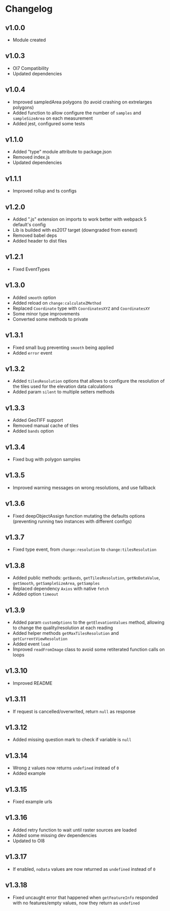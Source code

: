 # Changelog

## v1.0.0
* Module created

## v1.0.3
* Ol7 Compatibility
* Updated dependencies

## v1.0.4
* Improved sampledArea polygons (to avoid crashing on extrelarges polygons)
* Added function to allow configure the number of `samples` and `sampleSizeArea` on each measurement
* Added jest, configured some tests

## v1.1.0
* Added "type" module attribute to package.json
* Removed index.js
* Updated dependencies

## v1.1.1
* Improved rollup and ts configs

## v1.2.0
* Added ".js" extension on imports to work better with webpack 5 default's config
* Lib is builded with es2017 target (downgraded from esnext)
* Removed babel deps
* Added header to dist files

## v1.2.1
* Fixed EventTypes

## v1.3.0
* Added `smooth` option
* Added reload on `change:calculateZMethod`
* Replaced `Coordinate` type with `CoordinatesXYZ` and `CoordinatesXY`
* Some minor type improvements
* Converted some methods to private

## v1.3.1
* Fixed small bug preventing `smooth` being applied
* Added `error` event 

## v1.3.2
* Added `tilesResolution` options that allows to configure the resolution of the tiles used for the elevation data calculations
* Added param `silent` to multiple setters methods

## v1.3.3
* Added GeoTIFF support
* Removed manual cache of tiles
* Added `bands` option

## v1.3.4
* Fixed bug with polygon samples

## v1.3.5
* Improved warning messages on wrong resolutions, and use fallback

## v1.3.6
* Fixed deepObjectAssign function mutating the defaults options (preventing running two instances with different configs)

## v1.3.7
* Fixed type event, from `change:resolution` to `change:tilesResolution` 

## v1.3.8
* Added public methods: `getBands`, `getTilesResolution`, `getNoDataValue`, `getSmooth`, `getSampleSizeArea`, `getSamples`
* Replaced dependency `Axios` with native `fetch`
* Added option `timeout`

## v1.3.9
* Added param `customOptions` to the `getElevationValues` method, allowing to change the quality/resolution at each reading
* Added helper methods `getMaxTilesResolution` and `getCurrentViewResolution`
* Added event `load`
* Improved `readFromImage` class to avoid some retiterated function calls on loops

## v1.3.10
* Improved README

## v1.3.11
* If request is cancelled/overwrited, return `null` as response

## v1.3.12
* Added missing question mark to check if variable is `null`

## v1.3.14
* Wrong z values now returns `undefined` instead of `0`
* Added example

## v1.3.15
* Fixed example urls

## v1.3.16
* Added retry function to wait until raster sources are loaded
* Added some missing dev dependencies
* Updated to Ol8

## v1.3.17
* If enabled, `noData` values are now returned as `undefined` instead of `0`

## v1.3.18
* Fixed uncaught error that happened when `getFeatureInfo` responded with no features/empty values, now they return as `undefined`